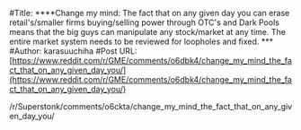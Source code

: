 #Title: ****Change my mind: The fact that on any given day you can erase retail's/smaller firms buying/selling power through OTC's and Dark Pools means that the big guys can manipulate any stock/market at any time. The entire market system needs to be reviewed for loopholes and fixed. ***
#Author: karasuuchiha
#Post URL: [https://www.reddit.com/r/GME/comments/o6dbk4/change_my_mind_the_fact_that_on_any_given_day_you/](https://www.reddit.com/r/GME/comments/o6dbk4/change_my_mind_the_fact_that_on_any_given_day_you/)


/r/Superstonk/comments/o6ckta/change_my_mind_the_fact_that_on_any_given_day_you/